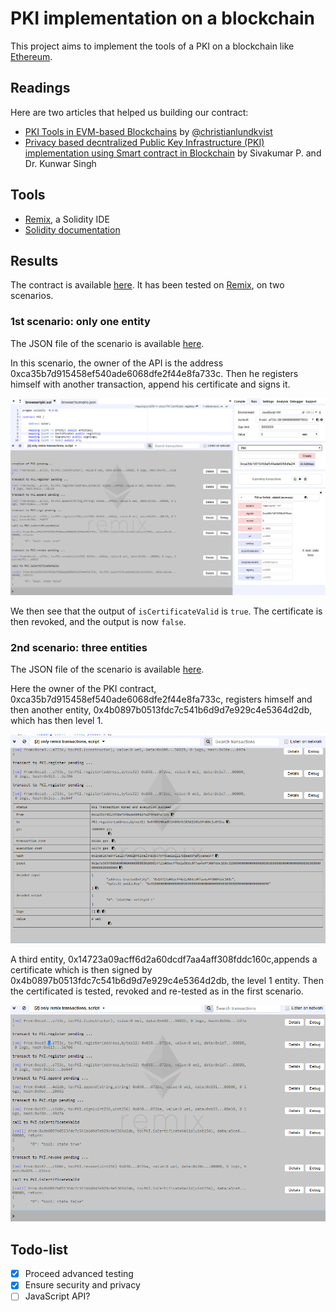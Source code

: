 # PKI implementation on a blockchain

This project aims to implement the tools of a PKI on a blockchain like [Ethereum](https://www.ethereum.org).

## Readings

Here are two articles that helped us building our contract:

 - [PKI Tools in EVM-based Blockchains](https://github.com/WebOfTrustInfo/rebooting-the-web-of-trust/blob/master/topics-and-advance-readings/pki_tools_in_evm_blockchains.md) by [@christianlundkvist](https://github.com/christianlundkvist)
 - [Privacy based decntralized Public Key Infrastructure (PKI) implementation using Smart contract in Blockchain](https://isrdc.iitb.ac.in/blockchain/workshops/2017-iitb/papers/paper-11%20-%20Decentralized%20PKI%20in%20blockchain%20and%20Smart%20contract.pdf) by Sivakumar P. and Dr. Kunwar Singh

## Tools

 - [Remix](https://remix.ethereum.org/), a Solidity IDE
 - [Solidity documentation](http://solidity.readthedocs.io/en/develop/index.html)

## Results

The contract is available [here](pki.sol). It has been tested on [Remix](https://remix.ethereum.org/), on two scenarios.

### 1st scenario: only one entity

The JSON file of the scenario is available [here](scenario_simple.json).

In this scenario, the owner of the API is the address 0xca35b7d915458ef540ade6068dfe2f44e8fa733c. Then he registers himself with another transaction, append his certificate and signs it.

![](scenario_simple.png)

We then see that the output of `isCertificateValid` is `true`. The certificate is then revoked, and the output is now `false`.

### 2nd scenario: three entities

The JSON file of the scenario is available [here](scenario_advanced.json).

Here the owner of the PKI contract, 0xca35b7d915458ef540ade6068dfe2f44e8fa733c, registers himself and then another entity, 0x4b0897b0513fdc7c541b6d9d7e929c4e5364d2db, which has then level 1.

![](scenario_advanced_begin.png)

A third entity, 0x14723a09acff6d2a60dcdf7aa4aff308fddc160c,appends a certificate which is then signed by 0x4b0897b0513fdc7c541b6d9d7e929c4e5364d2db, the level 1 entity. Then the certificated is tested, revoked and re-tested as in the first scenario.

![](scenario_advanced_end.png)

## Todo-list

 - [x] Proceed advanced testing
 - [x] Ensure security and privacy
 - [ ] JavaScript API?
